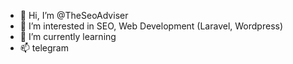 - 👋 Hi, I’m @TheSeoAdviser
- 👀 I’m interested in SEO, Web Development (Laravel, Wordpress)
- 🌱 I’m currently learning 
- 📫 telegram
